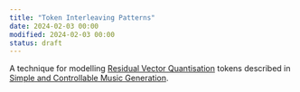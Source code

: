 ```yaml
---
title: "Token Interleaving Patterns"
date: 2024-02-03 00:00
modified: 2024-02-03 00:00
status: draft
---
```


A technique for modelling [Residual Vector Quantisation](residual-vector-quantization.md) tokens described in [Simple and Controllable Music Generation](../reference/papers/simple-and-controllable-music-generation.md).